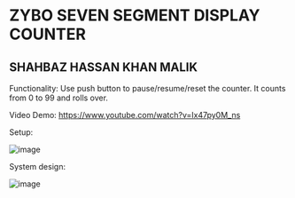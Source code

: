 # ZYBO SEVEN SEGMENT DISPLAY COUNTER
## SHAHBAZ HASSAN KHAN MALIK

Functionality: Use push button to pause/resume/reset the counter. It counts from 0 to 99 and rolls over.

Video Demo: https://www.youtube.com/watch?v=Ix47py0M_ns

Setup: 

![image](https://user-images.githubusercontent.com/98668171/167274311-878eb3f1-5d78-496a-9a07-04a85c6953cb.png)

System design: 

![image](https://user-images.githubusercontent.com/98668171/167274315-3f5b4272-7c3e-4cb8-89f8-1c97b7369fde.png)



